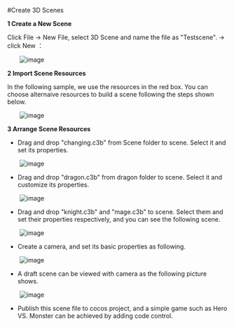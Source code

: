 #Create 3D Scenes

**1 Create a New Scene**

Click File ->  New File, select 3D Scene and  name the file as "Testscene". -> click New ：

&emsp;&emsp;![image](../../studio-img/3D/New3DScene/image0001.png)

**2 Import Scene Resources**

In the following sample, we use the resources in the red box. You can choose alternaive resources to build a scene following the  steps shown below.

&emsp;&emsp;![image](../../studio-img/3D/New3DScene/image0002.png)

**3 Arrange Scene Resources**

- Drag and drop "changing.c3b" from Scene folder to scene. Select it and set its properties.

&emsp;&emsp;![image](../../studio-img/3D/New3DScene/image0003.png)

- Drag and drop "dragon.c3b" from dragon folder to scene. Select it and customize its properties.

&emsp;&emsp;![image](../../studio-img/3D/New3DScene/image0004.png)

- Drag and drop "knight.c3b" and "mage.c3b" to scene. Select them and set their properties respectively, and you can see the following scene.

&emsp;&emsp;![image](../../studio-img/3D/New3DScene/image0005.png)

- Create a camera, and set its basic properties as following.

&emsp;&emsp;![image](../../studio-img/3D/New3DScene/image0006.png)

- A draft scene can be viewed with camera as the following picture shows.

&emsp;&emsp;![image](../../studio-img/3D/New3DScene/image0007.png)

- Publish this scene file to cocos project, and a simple game such as Hero VS. Monster can be achieved by adding code control.
